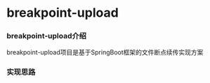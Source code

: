 # breakpoint-upload

### breakpoint-upload介绍
breakpoint-upload项目是基于SpringBoot框架的文件断点续传实现方案

### 实现思路

